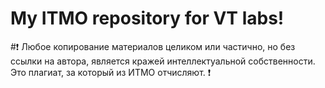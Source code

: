 # My ITMO repository for VT labs!
#❗ Любое копирование материалов целиком или частично,
но без ссылки на автора, является кражей интеллектуальной собственности.
Это плагиат, за который из ИТМО отчисляют. ❗
